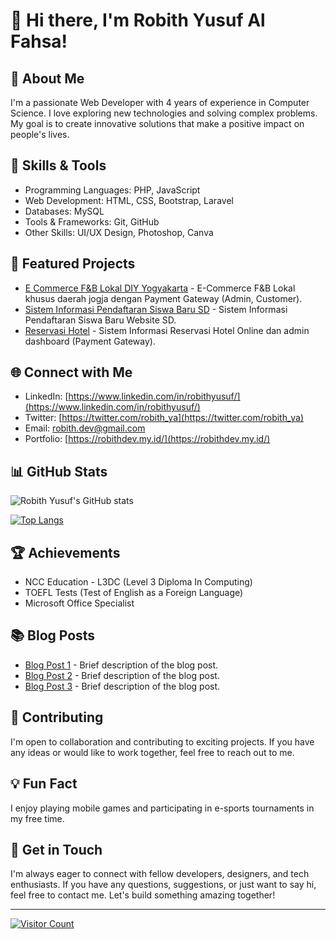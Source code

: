# 👋 Hi there, I'm Robith Yusuf Al Fahsa!

## 🚀 About Me

I'm a passionate Web Developer with 4 years of experience in Computer Science. I love exploring new technologies and solving complex problems. My goal is to create innovative solutions that make a positive impact on people's lives.

## 🔧 Skills & Tools

- Programming Languages: PHP, JavaScript
- Web Development: HTML, CSS, Bootstrap, Laravel
- Databases: MySQL
- Tools & Frameworks: Git, GitHub
- Other Skills: UI/UX Design, Photoshop, Canva

## 🌟 Featured Projects

- [E Commerce F&B Lokal DIY Yogyakarta](link_to_project_1) - E-Commerce F&B Lokal khusus daerah jogja dengan Payment Gateway (Admin, Customer).
- [Sistem Informasi Pendaftaran Siswa Baru SD](link_to_project_2) - Sistem Informasi Pendaftaran Siswa Baru Website SD.
- [Reservasi Hotel](link_to_project_3) - Sistem Informasi Reservasi Hotel Online dan admin dashboard (Payment Gateway).

## 🌐 Connect with Me

- LinkedIn: [https://www.linkedin.com/in/robithyusuf/](https://www.linkedin.com/in/robithyusuf/)
- Twitter: [https://twitter.com/robith_ya](https://twitter.com/robith_ya)
- Email: [robith.dev@gmail.com](mailto:robith.dev@gmail.com)
- Portfolio: [https://robithdev.my.id/](https://robithdev.my.id/)

## 📊 GitHub Stats

![Robith Yusuf's GitHub stats](https://github-readme-stats.vercel.app/api?username=RobithYusuf&show_icons=true&theme=radical)

[![Top Langs](https://github-readme-stats.vercel.app/api/top-langs/?username=RobithYusuf&layout=compact&theme=radical)](https://github.com/anuraghazra/github-readme-stats)

## 🏆 Achievements

- NCC Education - L3DC (Level 3 Diploma In Computing)
- TOEFL Tests (Test of English as a Foreign Language)
- Microsoft Office Specialist

## 📚 Blog Posts

- [Blog Post 1](link_to_blog_post_1) - Brief description of the blog post.
- [Blog Post 2](link_to_blog_post_2) - Brief description of the blog post.
- [Blog Post 3](link_to_blog_post_3) - Brief description of the blog post.

## 🤝 Contributing

I'm open to collaboration and contributing to exciting projects. If you have any ideas or would like to work together, feel free to reach out to me.

## 💡 Fun Fact

I enjoy playing mobile games and participating in e-sports tournaments in my free time.

## 📧 Get in Touch

I'm always eager to connect with fellow developers, designers, and tech enthusiasts. If you have any questions, suggestions, or just want to say hi, feel free to contact me. Let's build something amazing together!

---

[![Visitor Count](https://visitcount.itsvg.in/api?id=RobithYusuf&icon=2&color=0)](https://visitcount.itsvg.in)
